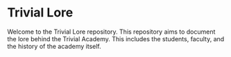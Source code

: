 # Trivial Lore

Welcome to the Trivial Lore repository. This repository aims to document the lore behind the Trivial Academy. This includes the students, faculty, and the history of the academy itself.
